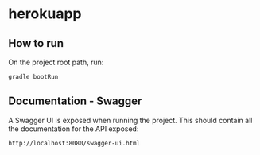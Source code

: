 # herokuapp

## How to run
On the project root path, run:

    gradle bootRun

## Documentation - Swagger
A Swagger UI is exposed when running the project. This should contain all the documentation for the API exposed:

    http://localhost:8080/swagger-ui.html
